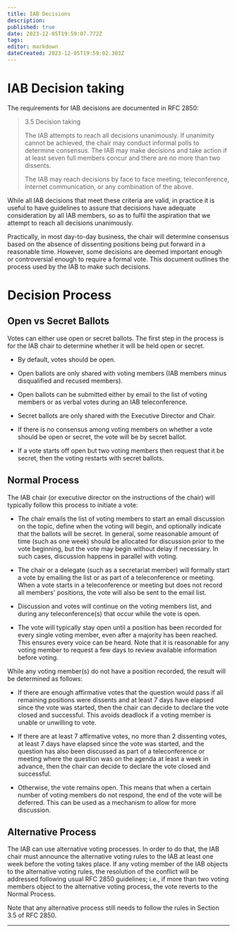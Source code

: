 ```yaml
---
title: IAB Decisions
description: 
published: true
date: 2023-12-05T19:59:07.772Z
tags: 
editor: markdown
dateCreated: 2023-12-05T19:59:02.303Z
---
```


# IAB Decision taking

The requirements for IAB decisions are documented in RFC 2850:

> 3.5 Decision taking
> 
>   The IAB attempts to reach all decisions unanimously.  If unanimity
>   cannot be achieved, the chair may conduct informal polls to determine
>   consensus.  The IAB may make decisions and take action if at least
>   seven full members concur and there are no more than two dissents.
> 
>   The IAB may reach decisions by face to face meeting, teleconference,
>   Internet communication, or any combination of the above.

While all IAB decisions that meet these criteria are valid, in practice it is 
useful to have guidelines to assure that decisions have adequate consideration 
by all IAB members, so as to fulfil the aspiration that we attempt to reach all 
decisions unanimously.

Practically, in most day-to-day business, the chair will determine consensus
based on the absence of dissenting positions being put forward in a reasonable
time. However, some decisions are deemed important enough or controversial
enough to require a formal vote. This document outlines the process used by the
IAB to make such decisions.

# Decision Process

## Open vs Secret Ballots

Votes can either use open or secret ballots. The first step in the process is
for the IAB chair to determine whether it will be held open or secret.

- By default, votes should be open.

- Open ballots are only shared with voting members (IAB members minus
  disqualified and recused members).

- Open ballots can be submitted either by email to the list of voting members
  or as verbal votes during an IAB teleconference.

- Secret ballots are only shared with the Executive Director and Chair.

- If there is no consensus among voting members on whether a vote should be
  open or secret, the vote will be by secret ballot.

- If a vote starts off open but two voting members then request that it be
  secret, then the voting restarts with secret ballots.

## Normal Process

The IAB chair (or executive director on the instructions of the chair) will 
typically follow this process to initiate a vote:

- The chair emails the list of voting members to start an email discussion on the
topic, define when the voting will begin, and optionally indicate that the ballots
will be secret. In general, some reasonable amount of time (such as one week)
should be allocated for discussion prior to the vote beginning, but the vote may
begin without delay if necessary. In such cases, discussion happens in parallel
with voting.

- The chair or a delegate (such as a secretariat member) will formally start a vote
by emailing the list or as part of a teleconference or meeting. When a vote starts in
a teleconference or meeting but does not record all members' positions, the vote will also be sent
to the email list.

- Discussion and votes will continue on the voting members list, and during any
  teleconference(s) that occur while the vote is open.

- The vote will typically stay open until a position has been recorded for every
  single voting member, even after a majority has been reached. This ensures
  every voice can be heard. Note that it is reasonable for any voting member to
  request a few days to review available information before voting.


While any voting member(s) do not have a position recorded, the result will be determined as follows:

- If there are enough affirmative votes that
  the question would pass if all remaining positions were dissents and at least 7 days have
  elapsed since the vote was started, then the chair can decide to declare the
  vote closed and successful. This avoids deadlock if a voting member is unable
  or unwilling to vote.
  
- If there are at least 7 affirmative votes, no
  more than 2 dissenting votes, at least 7 days have elapsed since the vote
  was started, and the question has also been discussed as part of a teleconference
  or meeting where the question was on the agenda at least a week in advance, then
  the chair can decide to declare the vote closed and successful.
  
- Otherwise,
  the vote remains open. This means that when a certain number of voting members
  do not respond, the end of the vote will be deferred. This can be used as a
  mechanism to allow for more discussion.

## Alternative Process

The IAB can use alternative voting processes. In order to do that, the IAB
chair must announce the alternative voting rules to the IAB at least one week
before the voting takes place. If any voting member of the IAB objects to the
alternative voting rules, the resolution of the conflict will be addressed
following usual RFC 2850 guidelines; i.e., if more than two voting members
object to the alternative voting process, the vote reverts to the Normal
Process.

Note that any alternative process still needs to follow the rules in Section
3.5 of RFC 2850.

---
